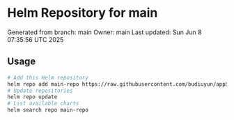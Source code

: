# Helm Repository for main
Generated from branch: main
Owner: main
Last updated: Sun Jun  8 07:35:56 UTC 2025

## Usage
```bash
# Add this Helm repository
helm repo add main-repo https://raw.githubusercontent.com/budiuyun/appStore/helm-main/
# Update repositories
helm repo update
# List available charts
helm search repo main-repo
```
